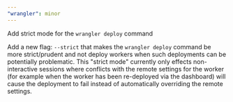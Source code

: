 ```yaml
---
"wrangler": minor
---
```


Add strict mode for the `wrangler deploy` command

Add a new flag: `--strict` that makes the `wrangler deploy` command be more strict/prudent and not deploy workers when such deployments can be potentially problematic. This "strict mode" currently only effects non-interactive sessions where conflicts with the remote settings for the worker (for example when the worker has been re-deployed via the dashboard) will cause the deployment to fail instead of automatically overriding the remote settings.
